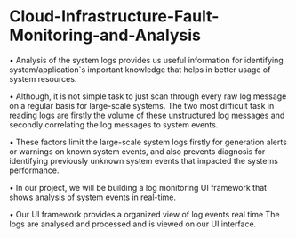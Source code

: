 # Cloud-Infrastructure-Fault-Monitoring-and-Analysis

•	Analysis of the system logs provides us useful information for identifying system/application`s important knowledge that helps in better usage of system resources.

•	 Although, it is not simple task to just scan through every raw log message on a regular basis for large-scale systems. The two most difficult task in reading logs are firstly the volume of these unstructured log messages and secondly correlating the log messages to system events.

•	 These factors limit the large-scale system logs firstly for generation alerts or warnings on known system events, and also prevents diagnosis for identifying previously unknown system events that impacted the systems performance.

•	 In our project, we will be building a log monitoring UI framework that shows analysis of system events in real-time. 

•	Our UI framework provides a organized view of log events real time The logs are analysed and processed and is viewed on our UI interface.

